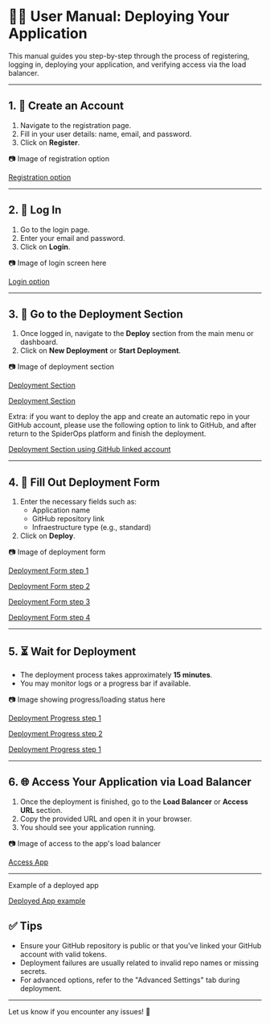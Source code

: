 
# 🧑‍💻 User Manual: Deploying Your Application

This manual guides you step-by-step through the process of registering, logging in, deploying your application, and verifying access via the load balancer.

---

## 1. 📝 Create an Account

1. Navigate to the registration page.
2. Fill in your user details: name, email, and password.
3. Click on **Register**.

📷 Image of registration option

[Registration option](assets/images/r1.2.png)


---

## 2. 🔐 Log In

1. Go to the login page.
2. Enter your email and password.
3. Click on **Login**.

📷 Image of login screen here

[Login option](assets/images/r1.1.png)


---

## 3. 🚀 Go to the Deployment Section

1. Once logged in, navigate to the **Deploy** section from the main menu or dashboard.
2. Click on **New Deployment** or **Start Deployment**.

📷 Image of deployment section 

[Deployment Section](assets/images/d1.png)

[Deployment Section](assets/images/d1.1.png)


Extra: if you want to deploy the app and create an automatic repo in your GitHub account, please
use the following option to link to GitHub, and after return to the SpiderOps platform and finish the deployment.

[Deployment Section using GitHub linked account](assets/images/d.20.png)

---

## 4. 🧾 Fill Out Deployment Form

1. Enter the necessary fields such as:
    - Application name
    - GitHub repository link
    - Infraestructure type (e.g., standard)
2. Click on **Deploy**.

📷 Image of deployment form 

[Deployment Form step 1](assets/images/d1.2.png)

[Deployment Form step 2](assets/images/d1.3.png)

[Deployment Form step 3](assets/images/d1.4.png)

[Deployment Form step 4](assets/images/d.15.png)

---

## 5. ⏳ Wait for Deployment

- The deployment process takes approximately **15 minutes**.
- You may monitor logs or a progress bar if available.

📷 Image showing progress/loading status here

[Deployment Progress step 1](assets/images/d.16.png)

[Deployment Progress step 2](assets/images/d.17.png)

[Deployment Progress step 1](assets/images/d.18.png)

---

## 6. 🌐 Access Your Application via Load Balancer

1. Once the deployment is finished, go to the **Load Balancer** or **Access URL** section.
2. Copy the provided URL and open it in your browser.
3. You should see your application running.

📷 Image of access to the app's load balancer 

[Access App](assets/images/d.19.png)

---


Example of a deployed app

[Deployed App example](assets/images/d.21.png)


## ✅ Tips

- Ensure your GitHub repository is public or that you've linked your GitHub account with valid tokens.
- Deployment failures are usually related to invalid repo names or missing secrets.
- For advanced options, refer to the "Advanced Settings" tab during deployment.

---

Let us know if you encounter any issues! 🚀
